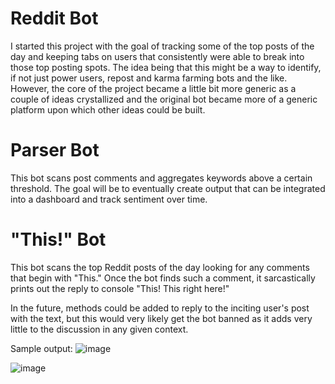 # Reddit Bot
I started this project with the goal of tracking some of the top posts of the day and keeping tabs on users that consistently were able to break into those top posting spots. The idea being that this might be a way to identify, if not just power users, repost and karma farming bots and the like. However, the core of the project became a little bit more generic as a couple of ideas crystallized and the original bot became more of a generic platform upon which other ideas could be built.

# Parser Bot
This bot scans post comments and aggregates keywords above a certain threshold. The goal will be to eventually create output that can be integrated into a dashboard and track sentiment over time.

# "This!" Bot
This bot scans the top Reddit posts of the day looking for any comments that begin with "This." Once the bot finds such a comment, it sarcastically prints out the reply to console "This! This right here!"

In the future, methods could be added to reply to the inciting user's post with the text, but this would very likely get the bot banned as it adds very little to the discussion in any given context. 

Sample output:
![image](https://user-images.githubusercontent.com/91224707/153680492-bb58a36a-468f-4daf-94eb-b411d3fdbd26.png)

![image](https://user-images.githubusercontent.com/91224707/153680915-b41e0205-a473-4941-ad88-ac750bf6afe0.png)
